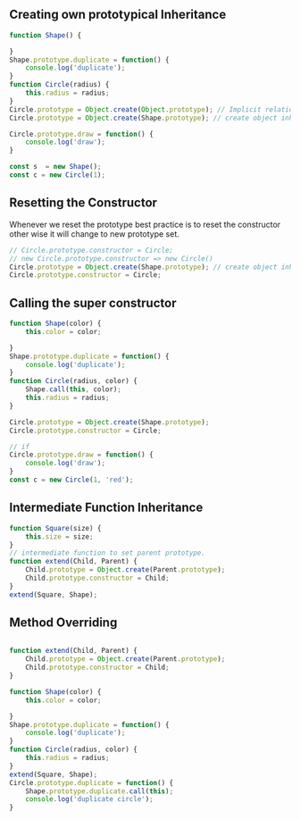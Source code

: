 
## Creating own prototypical Inheritance

```js
function Shape() {

}
Shape.prototype.duplicate = function() {
    console.log('duplicate');
}
function Circle(radius) {
    this.radius = radius;
}
Circle.prototype = Object.create(Object.prototype); // Implicit relationship
Circle.prototype = Object.create(Shape.prototype); // create object inherit from shape prototype

Circle.prototype.draw = function() {
    console.log('draw');
}

const s  = new Shape();
const c = new Circle(1);
```

## Resetting the Constructor

Whenever we reset the prototype best practice is to reset the constructor other wise it will change to new prototype set.
```js
// Circle.prototype.constructor = Circle;
// new Circle.prototype.constructor => new Circle()
Circle.prototype = Object.create(Shape.prototype); // create object inherit from shape prototype
Circle.prototype.constructor = Circle;
```

## Calling the super constructor
```js
function Shape(color) {
    this.color = color;

}
Shape.prototype.duplicate = function() {
    console.log('duplicate');
}
function Circle(radius, color) {
    Shape.call(this, color);
    this.radius = radius;
}

Circle.prototype = Object.create(Shape.prototype); 
Circle.prototype.constructor = Circle;

// if 
Circle.prototype.draw = function() {
    console.log('draw');
}
const c = new Circle(1, 'red');
```

## Intermediate Function Inheritance
```js
function Square(size) {
    this.size = size;
}
// intermediate function to set parent prototype.
function extend(Child, Parent) {
    Child.prototype = Object.create(Parent.prototype); 
    Child.prototype.constructor = Child;
}
extend(Square, Shape);
```

## Method Overriding

```js

function extend(Child, Parent) {
    Child.prototype = Object.create(Parent.prototype); 
    Child.prototype.constructor = Child;
}

function Shape(color) {
    this.color = color;

}
Shape.prototype.duplicate = function() {
    console.log('duplicate');
}
function Circle(radius, color) {
    this.radius = radius;
}
extend(Square, Shape);
Circle.prototype.duplicate = function() {
    Shape.prototype.duplicate.call(this);
    console.log('duplicate circle');
}
```

